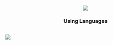 <div align=center>
</br>
	<img src="https://img.shields.io/badge/unity-FFFFFF?style=for-the-badge&logo=Unity&logoColor=000000">
</div>
<h3 align="center"><b> Using Languages </b></h3>
</br>
<img src="https://img.shields.io/badge/cplusplus-00599C?style=for-the-badge&logo=cplusplus&logoColor=white">

